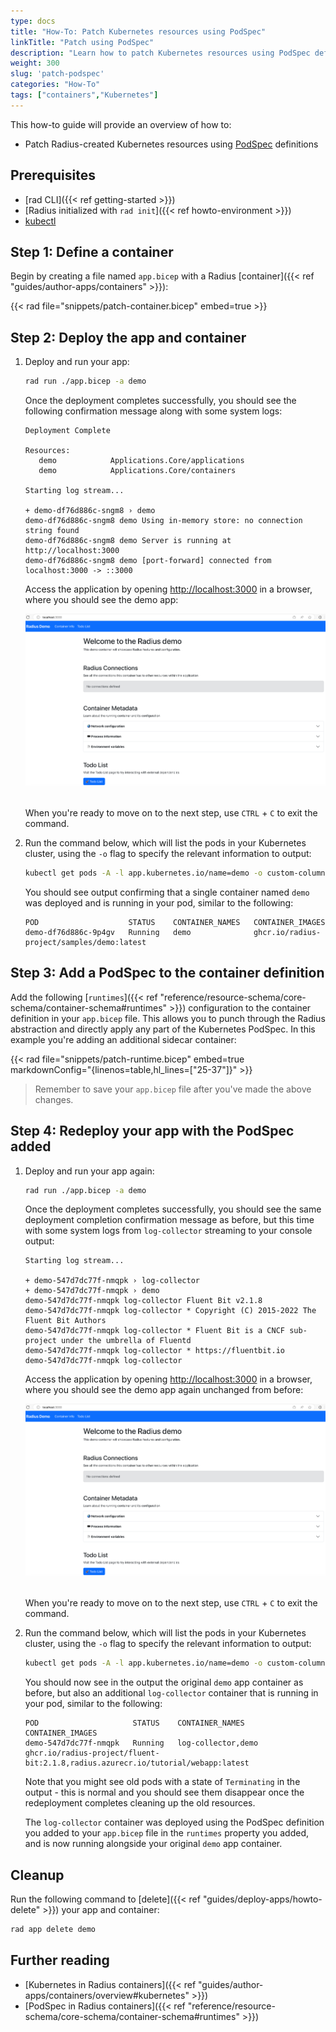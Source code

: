 ```yaml
---
type: docs
title: "How-To: Patch Kubernetes resources using PodSpec"
linkTitle: "Patch using PodSpec"
description: "Learn how to patch Kubernetes resources using PodSpec definitions"
weight: 300
slug: 'patch-podspec'
categories: "How-To"
tags: ["containers","Kubernetes"]
---
```


This how-to guide will provide an overview of how to:

- Patch Radius-created Kubernetes resources using [PodSpec](https://kubernetes.io/docs/reference/kubernetes-api/workload-resources/pod-v1/#PodSpec) definitions

## Prerequisites

- [rad CLI]({{< ref getting-started >}})
- [Radius initialized with `rad init`]({{< ref howto-environment >}})
- [kubectl](https://kubernetes.io/docs/tasks/tools/install-kubectl/)

## Step 1: Define a container

Begin by creating a file named `app.bicep` with a Radius [container]({{< ref "guides/author-apps/containers" >}}):

{{< rad file="snippets/patch-container.bicep" embed=true >}}

## Step 2: Deploy the app and container

1. Deploy and run your app:

   ```bash
   rad run ./app.bicep -a demo
   ```

   Once the deployment completes successfully, you should see the following confirmation message along with some system logs:

   ```
   Deployment Complete

   Resources:
      demo            Applications.Core/applications
      demo            Applications.Core/containers

   Starting log stream...

   + demo-df76d886c-sngm8 › demo
   demo-df76d886c-sngm8 demo Using in-memory store: no connection string found
   demo-df76d886c-sngm8 demo Server is running at http://localhost:3000
   demo-df76d886c-sngm8 demo [port-forward] connected from localhost:3000 -> ::3000
   ```

   Access the application by opening [http://localhost:3000](http://localhost:3000) in a browser, where you should see the demo app:

   <img src="./demoapp-howtopatchpod.png" alt="Screenshot of Radius Demo app" width="600"/>

   <br> When you're ready to move on to the next step, use `CTRL` + `C` to exit the command.

2. Run the command below, which will list the pods in your Kubernetes cluster, using the `-o` flag to specify the relevant information to output:

   ```bash
   kubectl get pods -A -l app.kubernetes.io/name=demo -o custom-columns=POD:.metadata.name,STATUS:.status.phase,CONTAINER_NAMES:spec.containers[:].name,CONTAINER_IMAGES:spec.containers[:].image
   ```

   You should see output confirming that a single container named `demo` was deployed and is running in your pod, similar to the following:

   ```
   POD                    STATUS    CONTAINER_NAMES   CONTAINER_IMAGES
   demo-df76d886c-9p4gv   Running   demo              ghcr.io/radius-project/samples/demo:latest
   ```

## Step 3: Add a PodSpec to the container definition

Add the following [`runtimes`]({{< ref "reference/resource-schema/core-schema/container-schema#runtimes" >}}) configuration to the container definition in your `app.bicep` file. This allows you to punch through the Radius abstraction and directly apply any part of the Kubernetes PodSpec. In this example you're adding an additional sidecar container:

{{< rad file="snippets/patch-runtime.bicep" embed=true markdownConfig="{linenos=table,hl_lines=[\"25-37\"]}" >}}

> Remember to save your `app.bicep` file after you've made the above changes.

## Step 4: Redeploy your app with the PodSpec added

1. Deploy and run your app again:

   ```bash
   rad run ./app.bicep -a demo
   ```

   Once the deployment completes successfully, you should see the same deployment completion confirmation message as before, but this time with some system logs from `log-collector` streaming to your console output:

   ```
   Starting log stream...

   + demo-547d7dc77f-nmqpk › log-collector
   + demo-547d7dc77f-nmqpk › demo
   demo-547d7dc77f-nmqpk log-collector Fluent Bit v2.1.8
   demo-547d7dc77f-nmqpk log-collector * Copyright (C) 2015-2022 The Fluent Bit Authors
   demo-547d7dc77f-nmqpk log-collector * Fluent Bit is a CNCF sub-project under the umbrella of Fluentd
   demo-547d7dc77f-nmqpk log-collector * https://fluentbit.io
   demo-547d7dc77f-nmqpk log-collector
   ```

   Access the application by opening [http://localhost:3000](http://localhost:3000) in a browser, where you should see the demo app again unchanged from before:

   <img src="./demoapp-howtopatchpod.png" alt="Screenshot of Radius Demo app" width="600"/>

   <br> When you're ready to move on to the next step, use `CTRL` + `C` to exit the command.

2. Run the command below, which will list the pods in your Kubernetes cluster, using the `-o` flag to specify the relevant information to output:

   ```bash
   kubectl get pods -A -l app.kubernetes.io/name=demo -o custom-columns=POD:.metadata.name,STATUS:.status.phase,CONTAINER_NAMES:spec.containers[:].name,CONTAINER_IMAGES:spec.containers[:].image
   ```

   You should now see in the output the original `demo` app container as before, but also an additional `log-collector` container that is running in your pod, similar to the following:

   ```
   POD                     STATUS    CONTAINER_NAMES      CONTAINER_IMAGES
   demo-547d7dc77f-nmqpk   Running   log-collector,demo   ghcr.io/radius-project/fluent-bit:2.1.8,radius.azurecr.io/tutorial/webapp:latest
   ```

   Note that you might see old pods with a state of `Terminating` in the output - this is normal and you should see them disappear once the redeployment completes cleaning up the old resources.

   The `log-collector` container was deployed using the PodSpec definition you added to your `app.bicep` file in the `runtimes` property you added, and is now running alongside your original `demo` app container.

## Cleanup

Run the following command to [delete]({{< ref "guides/deploy-apps/howto-delete" >}}) your app and container:

   ```bash
   rad app delete demo
   ```

## Further reading

- [Kubernetes in Radius containers]({{< ref "guides/author-apps/containers/overview#kubernetes" >}})
- [PodSpec in Radius containers]({{< ref "reference/resource-schema/core-schema/container-schema#runtimes" >}})
